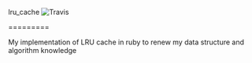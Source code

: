 lru_cache ![Travis](https://api.travis-ci.org/phanle/lru_cache.png)

========= 

My implementation of LRU cache in ruby to renew my data structure and algorithm knowledge
